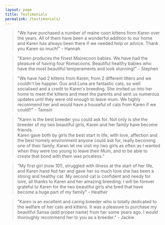 ```yaml
---
layout: page
title: Testimonials
permalink: /testimonials/
---
```

> "We have purchased a number of maine coon kittens from Karen over the years. All of them have been a wonderful addition to 
our home and Karen has always been there if we needed help or advice. Thank you Karen so much!" - Hannah

> "Karen produces the finest Mainecoon babies. We have had the pleasure of having four Romacoons. Beautiful healthy babies who have 
the most beautiful temperaments and look stunning!" - Stephen

> "We have had 2 kittens from Karen, from 2 different litters and we couldn't be happier. Gus and Luna are fantastic cats, 
so well socialised and a credit to Karen's breeding. She invited us into her home to meet the kittens and meet the parents 
and sent us numerous updates until they were old enough to leave mum. We highly recommend her and would have a houseful of 
cats from Karen if we could!!" - Tamsin

> "Karen is the best breeder you could ask for. Not only is she the breeder of my two beautiful girls, Karen and her family have become friends.  
Karen gave both by girls the best start in life, with love, affection and the best homely environment anyone could ask for, really becoming one of their family.
Karen let me visit my two girls as often as I wanted when they were too young to leave their Mum, and to be able to create that bond with them was priceless."

> "My first girl (now 10!), struggled with illness at the start of her life, and Karen hand fed her and gave her so much love she has been a strong and healthy cat. 
My second cat is confident and needy for love, all thanks to Karen and her amazing breeding. 
I will be forever grateful to Karen for the two beautiful girls she bred that have become a huge part of my family" - Heather

> "Karen is an excellent and caring breeder who is totally dedicated to the welfare of her cats and kittens. It was a pleasure 
to purchase my beautiful Sansa (add proper name) from her some years ago. I would thoroughly recommend her to you as a breeder." - Jackie
